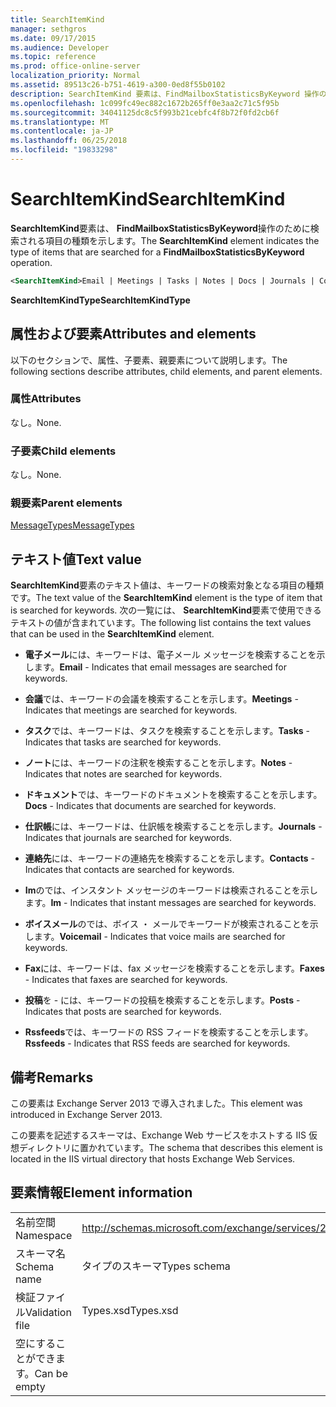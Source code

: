 ```yaml
---
title: SearchItemKind
manager: sethgros
ms.date: 09/17/2015
ms.audience: Developer
ms.topic: reference
ms.prod: office-online-server
localization_priority: Normal
ms.assetid: 89513c26-b751-4619-a300-0ed8f55b0102
description: SearchItemKind 要素は、FindMailboxStatisticsByKeyword 操作のために検索される項目の種類を示します。
ms.openlocfilehash: 1c099fc49ec882c1672b265ff0e3aa2c71c5f95b
ms.sourcegitcommit: 34041125dc8c5f993b21cebfc4f8b72f0fd2cb6f
ms.translationtype: MT
ms.contentlocale: ja-JP
ms.lasthandoff: 06/25/2018
ms.locfileid: "19833298"
---
```

# <a name="searchitemkind"></a><span data-ttu-id="42642-103">SearchItemKind</span><span class="sxs-lookup"><span data-stu-id="42642-103">SearchItemKind</span></span>

<span data-ttu-id="42642-104">**SearchItemKind**要素は、 **FindMailboxStatisticsByKeyword**操作のために検索される項目の種類を示します。</span><span class="sxs-lookup"><span data-stu-id="42642-104">The **SearchItemKind** element indicates the type of items that are searched for a **FindMailboxStatisticsByKeyword** operation.</span></span> 
  
```XML
<SearchItemKind>Email | Meetings | Tasks | Notes | Docs | Journals | Contacts | Im | Voicemail | Faxes | Posts | Rssfeeds</SearchItemKind>
```

 <span data-ttu-id="42642-105">**SearchItemKindType**</span><span class="sxs-lookup"><span data-stu-id="42642-105">**SearchItemKindType**</span></span>
## <a name="attributes-and-elements"></a><span data-ttu-id="42642-106">属性および要素</span><span class="sxs-lookup"><span data-stu-id="42642-106">Attributes and elements</span></span>

<span data-ttu-id="42642-107">以下のセクションで、属性、子要素、親要素について説明します。</span><span class="sxs-lookup"><span data-stu-id="42642-107">The following sections describe attributes, child elements, and parent elements.</span></span>
  
### <a name="attributes"></a><span data-ttu-id="42642-108">属性</span><span class="sxs-lookup"><span data-stu-id="42642-108">Attributes</span></span>

<span data-ttu-id="42642-109">なし。</span><span class="sxs-lookup"><span data-stu-id="42642-109">None.</span></span>
  
### <a name="child-elements"></a><span data-ttu-id="42642-110">子要素</span><span class="sxs-lookup"><span data-stu-id="42642-110">Child elements</span></span>

<span data-ttu-id="42642-111">なし。</span><span class="sxs-lookup"><span data-stu-id="42642-111">None.</span></span>
  
### <a name="parent-elements"></a><span data-ttu-id="42642-112">親要素</span><span class="sxs-lookup"><span data-stu-id="42642-112">Parent elements</span></span>

[<span data-ttu-id="42642-113">MessageTypes</span><span class="sxs-lookup"><span data-stu-id="42642-113">MessageTypes</span></span>](messagetypes.md)
  
## <a name="text-value"></a><span data-ttu-id="42642-114">テキスト値</span><span class="sxs-lookup"><span data-stu-id="42642-114">Text value</span></span>

<span data-ttu-id="42642-115">**SearchItemKind**要素のテキスト値は、キーワードの検索対象となる項目の種類です。</span><span class="sxs-lookup"><span data-stu-id="42642-115">The text value of the **SearchItemKind** element is the type of item that is searched for keywords.</span></span> <span data-ttu-id="42642-116">次の一覧には、 **SearchItemKind**要素で使用できるテキストの値が含まれています。</span><span class="sxs-lookup"><span data-stu-id="42642-116">The following list contains the text values that can be used in the **SearchItemKind** element.</span></span> 
  
- <span data-ttu-id="42642-117">**電子メール**には、キーワードは、電子メール メッセージを検索することを示します。</span><span class="sxs-lookup"><span data-stu-id="42642-117">**Email** - Indicates that email messages are searched for keywords.</span></span> 
    
- <span data-ttu-id="42642-118">**会議**では、キーワードの会議を検索することを示します。</span><span class="sxs-lookup"><span data-stu-id="42642-118">**Meetings** - Indicates that meetings are searched for keywords.</span></span> 
    
- <span data-ttu-id="42642-119">**タスク**では、キーワードは、タスクを検索することを示します。</span><span class="sxs-lookup"><span data-stu-id="42642-119">**Tasks** - Indicates that tasks are searched for keywords.</span></span> 
    
- <span data-ttu-id="42642-120">**ノート**には、キーワードの注釈を検索することを示します。</span><span class="sxs-lookup"><span data-stu-id="42642-120">**Notes** - Indicates that notes are searched for keywords.</span></span> 
    
- <span data-ttu-id="42642-121">**ドキュメント**では、キーワードのドキュメントを検索することを示します。</span><span class="sxs-lookup"><span data-stu-id="42642-121">**Docs** - Indicates that documents are searched for keywords.</span></span> 
    
- <span data-ttu-id="42642-122">**仕訳帳**には、キーワードは、仕訳帳を検索することを示します。</span><span class="sxs-lookup"><span data-stu-id="42642-122">**Journals** - Indicates that journals are searched for keywords.</span></span> 
    
- <span data-ttu-id="42642-123">**連絡先**には、キーワードの連絡先を検索することを示します。</span><span class="sxs-lookup"><span data-stu-id="42642-123">**Contacts** - Indicates that contacts are searched for keywords.</span></span> 
    
- <span data-ttu-id="42642-124">**Im**のでは、インスタント メッセージのキーワードは検索されることを示します。</span><span class="sxs-lookup"><span data-stu-id="42642-124">**Im** - Indicates that instant messages are searched for keywords.</span></span> 
    
- <span data-ttu-id="42642-125">**ボイスメール**のでは、ボイス ・ メールでキーワードが検索されることを示します。</span><span class="sxs-lookup"><span data-stu-id="42642-125">**Voicemail** - Indicates that voice mails are searched for keywords.</span></span> 
    
- <span data-ttu-id="42642-126">**Fax**には、キーワードは、fax メッセージを検索することを示します。</span><span class="sxs-lookup"><span data-stu-id="42642-126">**Faxes** - Indicates that faxes are searched for keywords.</span></span> 
    
- <span data-ttu-id="42642-127">**投稿**を - には、キーワードの投稿を検索することを示します。</span><span class="sxs-lookup"><span data-stu-id="42642-127">**Posts** - Indicates that posts are searched for keywords.</span></span> 
    
- <span data-ttu-id="42642-128">**Rssfeeds**では、キーワードの RSS フィードを検索することを示します。</span><span class="sxs-lookup"><span data-stu-id="42642-128">**Rssfeeds** - Indicates that RSS feeds are searched for keywords.</span></span> 
    
## <a name="remarks"></a><span data-ttu-id="42642-129">備考</span><span class="sxs-lookup"><span data-stu-id="42642-129">Remarks</span></span>

<span data-ttu-id="42642-130">この要素は Exchange Server 2013 で導入されました。</span><span class="sxs-lookup"><span data-stu-id="42642-130">This element was introduced in Exchange Server 2013.</span></span>
  
<span data-ttu-id="42642-131">この要素を記述するスキーマは、Exchange Web サービスをホストする IIS 仮想ディレクトリに置かれています。</span><span class="sxs-lookup"><span data-stu-id="42642-131">The schema that describes this element is located in the IIS virtual directory that hosts Exchange Web Services.</span></span>
  
## <a name="element-information"></a><span data-ttu-id="42642-132">要素情報</span><span class="sxs-lookup"><span data-stu-id="42642-132">Element information</span></span>

|||
|:-----|:-----|
|<span data-ttu-id="42642-133">名前空間</span><span class="sxs-lookup"><span data-stu-id="42642-133">Namespace</span></span>  <br/> |http://schemas.microsoft.com/exchange/services/2006/types  <br/> |
|<span data-ttu-id="42642-134">スキーマ名</span><span class="sxs-lookup"><span data-stu-id="42642-134">Schema name</span></span>  <br/> |<span data-ttu-id="42642-135">タイプのスキーマ</span><span class="sxs-lookup"><span data-stu-id="42642-135">Types schema</span></span>  <br/> |
|<span data-ttu-id="42642-136">検証ファイル</span><span class="sxs-lookup"><span data-stu-id="42642-136">Validation file</span></span>  <br/> |<span data-ttu-id="42642-137">Types.xsd</span><span class="sxs-lookup"><span data-stu-id="42642-137">Types.xsd</span></span>  <br/> |
|<span data-ttu-id="42642-138">空にすることができます。</span><span class="sxs-lookup"><span data-stu-id="42642-138">Can be empty</span></span>  <br/> ||
   

